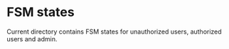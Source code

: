 # FSM states
Current directory contains FSM states for unauthorized users, authorized users and admin.
